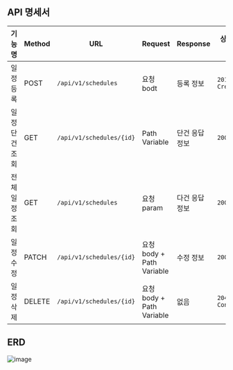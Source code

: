 ## API 명세서
| 기능명      | Method | URL                              | Request                                           | Response                    | 상태코드             |
| -------- | ------ | -------------------------------- | ------------------------------------------------- | --------------------------- | ---------------- |
| 일정 등록    | POST   | `/api/v1/schedules`              | 요청 bodt                       | 등록 정보       | `201 Created`    |
| 일정 단건 조회 | GET    | `/api/v1/schedules/{id}` | Path Variable                       | 단건 응답 정보       | `200 OK`         |
| 전체 일정 조회 | GET    | `/api/v1/schedules`              | 요청 param      | 다건 응답 정보 | `200 OK`         |
| 일정 수정    | PATCH  | `/api/v1/schedules/{id}` | 요청 body + Path Variable | 수정 정보       | `200 OK`         |
| 일정 삭제    | DELETE | `/api/v1/schedules/{id}` | 요청 body + Path Variable | 없음                          | `204 No Content` |

## ERD
![image](https://github.com/user-attachments/assets/1cc15834-6165-412e-84fd-8233a901275c)
